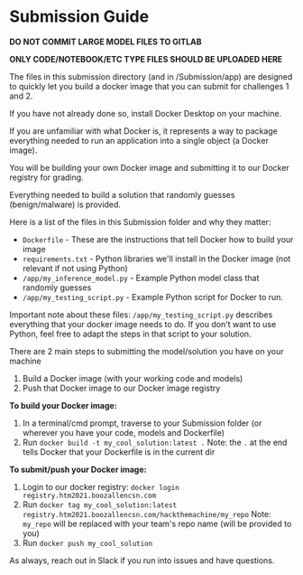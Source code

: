 # Submission Guide

**DO NOT COMMIT LARGE MODEL FILES TO GITLAB**

**ONLY CODE/NOTEBOOK/ETC TYPE FILES SHOULD BE UPLOADED HERE**

The files in this submission directory (and in /Submission/app) are designed
to quickly let you build a docker image that you can submit for challenges 1 and 2.

If you have not already done so, install Docker Desktop on your machine.

If you are unfamiliar with what Docker is, it represents a way to package
everything needed to run an application into a single object (a Docker image).

You will be building your own Docker image and submitting it to our Docker
registry for grading.

Everything needed to build a solution that randomly guesses (benign/malware) is provided.

Here is a list of the files in this Submission folder and why they matter:
* `Dockerfile` - These are the instructions that tell Docker how to build your image
* `requirements.txt` - Python libraries we'll install in the Docker image (not relevant if not using Python)
* `/app/my_inference_model.py` - Example Python model class that randomly guesses
* `/app/my_testing_script.py` - Example Python script for Docker to run.

Important note about these files:
`/app/my_testing_script.py` describes everything that your docker image needs to do.
If you don't want to use Python, feel free to adapt the steps in that script to your solution.

There are 2 main steps to submitting the model/solution you have on your machine
1) Build a Docker image (with your working code and models)
2) Push that Docker image to our Docker image registry

**To build your Docker image:**
1) In a terminal/cmd prompt, traverse to your Submission folder
(or wherever you have your code, models and Dockerfile)
2) Run `docker build -t my_cool_solution:latest .`
Note: the `.` at the end tells Docker that your Dockerfile is in the current dir

**To submit/push your Docker image:**
1) Login to our docker registry: `docker login registry.htm2021.boozallencsn.com`
2) Run `docker tag my_cool_solution:latest registry.htm2021.boozallencsn.com/hackthemachine/my_repo`
Note: `my_repo` will be replaced with your team's repo name (will be provided to you)
3) Run `docker push my_cool_solution`

As always, reach out in Slack if you run into issues and have questions.
